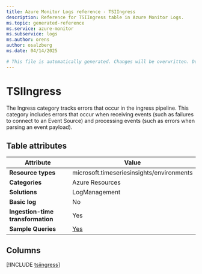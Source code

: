 ```yaml
---
title: Azure Monitor Logs reference - TSIIngress
description: Reference for TSIIngress table in Azure Monitor Logs.
ms.topic: generated-reference
ms.service: azure-monitor
ms.subservice: logs
ms.author: orens
author: osalzberg
ms.date: 04/14/2025

# This file is automatically generated. Changes will be overwritten. Do not change this file directly.
---
```


# TSIIngress

The Ingress category tracks errors that occur in the ingress pipeline. This category includes errors that occur when receiving events (such as failures to connect to an Event Source) and processing events (such as errors when parsing an event payload).


## Table attributes

|Attribute|Value|
|---|---|
|**Resource types**|microsoft.timeseriesinsights/environments|
|**Categories**|Azure Resources|
|**Solutions**| LogManagement|
|**Basic log**|No|
|**Ingestion-time transformation**|Yes|
|**Sample Queries**|[Yes](/azure/azure-monitor/reference/queries/tsiingress)|



## Columns
  
[!INCLUDE [tsiingress](~/reusable-content/ce-skilling/azure/includes/azure-monitor/reference/tables/tsiingress-include.md)]
